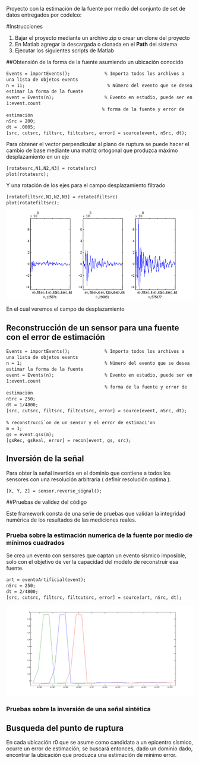 Proyecto con la estimación de la fuente por medio del conjunto de set de datos
entregados por codelco:

#Instrucciones

1. Bajar el proyecto mediante un archivo zip o crear un clone del proyecto
2. En Matlab agregar la descargada o clonada en el **Path** del sistema
3. Ejecutar los siguientes scripts de Matlab

##Obtensión de la forma de la fuente asumiendo un ubicación conocido

 ```
Events = importEvents();             % Importa todos los archivos a una lista de objetos events
n = 11;                               % Número del evento que se desea estimar la forma de la fuente
event = Events(n);                   % Evento en estudio, puede ser en 1:event.count
                                     % forma de la fuente y error de estimación
nSrc = 200;
dt = .0005;
[src, cutsrc, filtsrc, filtcutsrc, error] = source(event, nSrc, dt); 
```
Para obtener el vector perpendicular al plano de ruptura se puede hacer el cambio de base
mediante una matriz ortogonal que produzca máximo desplazamiento en un eje

```        
[rotatesrc,N1,N2,N3] = rotate(src)
plot(rotatesrc);
 ```
Y una rotación de los ejes para el campo desplazamiento filtrado
```        
[rotatefiltsrc,N1,N2,N3] = rotate(filtsrc)
plot(rotatefiltsrc);
 ```

![Sin titulo](https://github.com/ljofre/cmm-uchile-time-reversal/blob/master/fig/f.source1.png?raw=true)

En el cual veremos el campo de desplazamiento

## Reconstrucción de un sensor para una fuente con el error de estimación

```
Events = importEvents();             % Importa todos los archivos a una lista de objetos events
n = 1;                               % Número del evento que se desea estimar la forma de la fuente
event = Events(n);                   % Evento en estudio, puede ser en 1:event.count
                                     % forma de la fuente y error de estimación
nSrc = 250;
dt = 1/4800;
[src, cutsrc, filtsrc, filtcutsrc, error] = source(event, nSrc, dt);

% reconstrucci`on de un sensor y el error de estimaci'on
m = 1;
gs = event.gss(m);
[gsRec, gsReal, error] = recon(event, gs, src);
```

## Inversión de la señal
Para obter la señal invertida en el dominio que contiene a todos los sensores
con una resolución arbitraria ( definir resolución optima ).

```
[X, Y, Z] = sensor.reverse_signal();
```

##Pruebas de validez del código 
 
Este framework consta de una serie de pruebas que validan la integridad numérica de los resultados de las mediciones reales.
### Prueba sobre la estimación numerica de la fuente por medio de mínimos cuadrados
Se crea un evento con sensores que captan un evento sísmico imposible, solo
con el objetivo de ver la capacidad del modelo de reconstruir esa fuente.

```
art = eventoArtificial(event);
nSrc = 250;
dt = 2/4800;
[src, cutsrc, filtsrc, filtcutsrc, error] = source(art, nSrc, dt);

```

![Sin titulo](https://github.com/ljofre/cmm-uchile-time-reversal/blob/master/fig/test-plot.png?raw=true)
### Pruebas sobre la inversión de una señal sintética




## Busqueda del punto de ruptura
En cada ubicación r0 que se asume como candidato a un epicentro sísmico, ocurre
un error de estimación, se buscará entonces, dado un dominio dado, encontrar la ubicación
que produzca una estimación de mínimo error.

